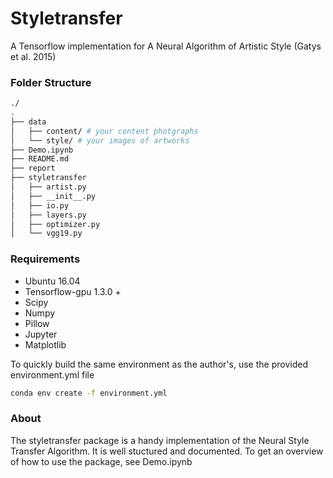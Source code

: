 # Styletransfer
A Tensorflow implementation for A Neural Algorithm of Artistic Style (Gatys et al. 2015)

### Folder Structure
```bash
./
.
├── data
│   ├── content/ # your content photgraphs
│   └── style/ # your images of artworks
├── Demo.ipynb
├── README.md
├── report
├── styletransfer
│   ├── artist.py
│   ├── __init__.py
│   ├── io.py
│   ├── layers.py
│   ├── optimizer.py
│   └── vgg19.py
```

### Requirements
* Ubuntu 16.04
* Tensorflow-gpu 1.3.0 +
* Scipy 
* Numpy
* Pillow
* Jupyter
* Matplotlib

To quickly build the same environment as the author's, use the provided environment.yml file
```bash
conda env create -f environment.yml

```

### About
The styletransfer package is a handy implementation of the Neural Style Transfer Algorithm. It is well stuctured and documented. To get an overview of how to use the package, see Demo.ipynb

